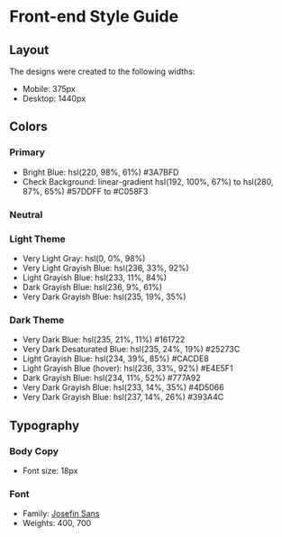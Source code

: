 # Front-end Style Guide

## Layout

The designs were created to the following widths:

- Mobile: 375px
- Desktop: 1440px

## Colors

### Primary

- Bright Blue: hsl(220, 98%, 61%) #3A7BFD
- Check Background: linear-gradient hsl(192, 100%, 67%) to hsl(280, 87%, 65%) #57DDFF to #C058F3

### Neutral

### Light Theme

- Very Light Gray: hsl(0, 0%, 98%)
- Very Light Grayish Blue: hsl(236, 33%, 92%)
- Light Grayish Blue: hsl(233, 11%, 84%)
- Dark Grayish Blue: hsl(236, 9%, 61%)
- Very Dark Grayish Blue: hsl(235, 19%, 35%)

### Dark Theme

- Very Dark Blue: hsl(235, 21%, 11%) #161722
- Very Dark Desaturated Blue: hsl(235, 24%, 19%) #25273C
- Light Grayish Blue: hsl(234, 39%, 85%) #CACDE8
- Light Grayish Blue (hover): hsl(236, 33%, 92%) #E4E5F1
- Dark Grayish Blue: hsl(234, 11%, 52%) #777A92
- Very Dark Grayish Blue: hsl(233, 14%, 35%) #4D5066
- Very Dark Grayish Blue: hsl(237, 14%, 26%) #393A4C

## Typography

### Body Copy

- Font size: 18px

### Font

- Family: [Josefin Sans](https://fonts.google.com/specimen/Josefin+Sans)
- Weights: 400, 700
